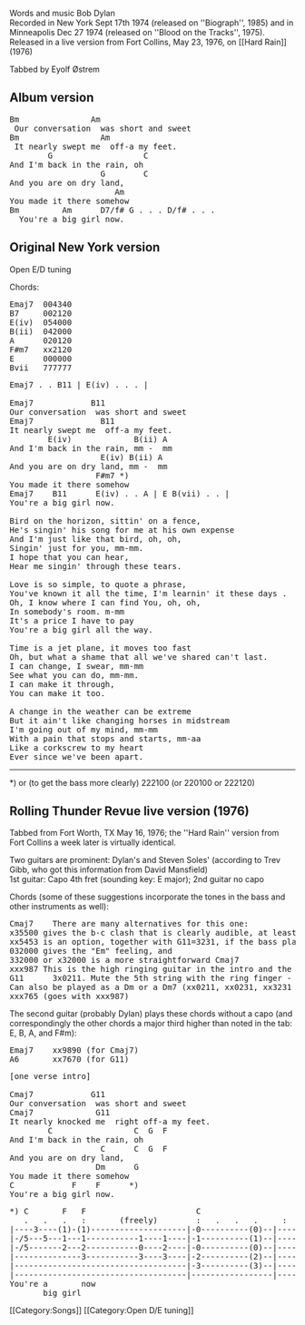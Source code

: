 Words and music Bob Dylan<br>
Recorded in New York Sept 17th 1974 (released on ''Biograph'',
1985) and in Minneapolis Dec 27 1974 (released on ''Blood on the Tracks'', 1975). Released in a live version from Fort Collins, May 23,
1976, on [[Hard Rain]] (1976)<br>

Tabbed by Eyolf Østrem

<h2 class="songversion">Album version</h2>
<pre class="verse">
Bm               Am
 Our conversation  was short and sweet
Bm                 Am
 It nearly swept me  off-a my feet.
        G                   C
And I'm back in the rain, oh
                   G        C
And you are on dry land,
                      Am
You made it there somehow
Bm         Am      D7/f# G . . . D/f# . . .
  You're a big girl now.
</pre>
<h2 class="songversion">Original New York version</h2>

Open E/D tuning

Chords:

<pre class="chords">
Emaj7  004340
B7     002120
E(iv)  054000
B(ii)  042000
A      020120
F#m7   xx2120
E      000000
Bvii   777777
</pre>

<pre class="verse">
Emaj7 . . B11 | E(iv) . . . |

Emaj7            B11
Our conversation  was short and sweet
Emaj7              B11
It nearly swept me  off-a my feet.
        E(iv)             B(ii) A
And I'm back in the rain, mm -  mm
                   E(iv) B(ii) A
And you are on dry land, mm -  mm
                  F#m7 *)
You made it there somehow
Emaj7    B11      E(iv) . . A | E B(vii) . . |
You're a big girl now.

Bird on the horizon, sittin' on a fence,
He's singin' his song for me at his own expense
And I'm just like that bird, oh, oh,
Singin' just for you, mm-mm.
I hope that you can hear,
Hear me singin' through these tears.

Love is so simple, to quote a phrase,
You've known it all the time, I'm learnin' it these days .
Oh, I know where I can find You, oh, oh,
In somebody's room. m-mm
It's a price I have to pay
You're a big girl all the way.

Time is a jet plane, it moves too fast
Oh, but what a shame that all we've shared can't last.
I can change, I swear, mm-mm
See what you can do, mm-mm.
I can make it through,
You can make it too.

A change in the weather can be extreme
But it ain't like changing horses in midstream
I'm going out of my mind, mm-mm
With a pain that stops and starts, mm-aa
Like a corkscrew to my heart
Ever since we've been apart.
</pre>

----
<nowiki>*</nowiki>) or (to get the bass more clearly) 222100 (or 220100 or 222120)

<h2 class="songversion">Rolling Thunder Revue live version (1976)</h2>

Tabbed from Fort Worth, TX May 16, 1976; the ''Hard Rain''
version from Fort Collins a week later is virtually identical.

Two guitars are prominent: Dylan's and Steven Soles' (according to
Trev Gibb, who got this information from David Mansfield)<br>
1st guitar: Capo 4th fret (sounding key: E major); 2nd guitar no capo

Chords (some of these suggestions incorporate the tones in the bass
and other instruments as well):

<pre class="chords">
Cmaj7    There are many alternatives for this one:
x35500 gives the b-c clash that is clearly audible, at least in the intro;
xx5453 is an option, together with G11=3231, if the bass plays the bottom c;
032000 gives the "Em" feeling, and
332000 or x32000 is a more straightforward Cmaj7
xxx987 This is the high ringing guitar in the intro and the first lines of the verses
G11      3x0211. Mute the 5th string with the ring finger - it's not that tricky.
Can also be played as a Dm or a Dm7 (xx0211, xx0231, xx3231 [with Cmaj7=xx5453])
xxx765 (goes with xxx987)
</pre>

The second guitar (probably Dylan) plays these chords without a capo
(and correspondingly the other chords a major third higher than noted
in the tab: E, B, A, and F#m):

<pre class="chords">
Emaj7    xx9890 (for Cmaj7)
A6       xx7670 (for G11)
</pre>

<pre class="verse">
[one verse intro]

Cmaj7            G11
Our conversation  was short and sweet
Cmaj7             G11
It nearly knocked me  right off-a my feet.
        C                 C  G  F
And I'm back in the rain, oh
                   C      C  G  F
And you are on dry land,
                  Dm      G
You made it there somehow
C            F    F      *)
You're a big girl now.
</pre>
<pre class="tab">
*) C       F   F                       C                                  G
   .   .   .   :       (freely)        :   .   .   .     :   .   .  .     :
|----3----(1)-(1)--------------------|-0----------(0)--|----------------|-3---------------
|-/5---5---1---1-----------1----1----|-1----------(1)--|----------------|-0---------------
|-/5-------2---2-----------0----2----|-0----------(0)--|----------------|-0---------------
|--------------3-----------3----3----|-2----------(2)--|----------------|-0---------------
|------------------------------------|-3----------(3)--|----------------|-2---------------
|------------------------------------|-----------------|---------0--1-2-|-3---------------
You're a       now
       big girl
</pre>

[[Category:Songs]]
[[Category:Open D/E tuning]]